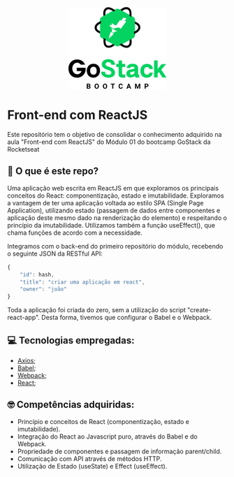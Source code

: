 <div align=center>
<img src="https://raw.githubusercontent.com/jgsneves/goStackModulo1Backend/master/gostack_rocketseat.png" />
</div>

# Front-end com ReactJS

Este repositório tem o objetivo de consolidar o conhecimento adquirido na aula "Front-end com ReactJS" do Módulo 01 do bootcamp GoStack da Rocketseat


## :memo: O que é este repo?

Uma aplicação web escrita em ReactJS em que exploramos os principais conceitos do React: componentização, estado e imutabilidade. Exploramos a vantagem de ter uma
aplicação voltada ao estilo SPA (Single Page Application), utilizando estado (passagem de dados entre componentes e aplicação deste mesmo dado na
renderização do elemento) e respeitando o princípio da imutabilidade. Utilizamos também a função useEffect(), que chama funções de acordo com a necessidade.

Integramos com o back-end do primeiro repositório do módulo, recebendo o seguinte JSON da RESTful API:

```js
{
	"id": hash,
	"title": "criar uma aplicação em react",
	"owner": "joão"
}
```
Toda a aplicação foi criada do zero, sem a utilização do script "create-react-app". Desta forma, tivemos que configurar o Babel e o Webpack.

## :computer: Tecnologias empregadas:
- [Axios](https://www.npmjs.com/package/axios);
- [Babel](https://babeljs.io/);
- [Webpack](https://webpack.js.org/);
- [React](https://pt-br.reactjs.org/);

## :nerd_face: Competências adquiridas:
- Princípio e conceitos de React (componentização, estado e imutabilidade).
- Integração do React ao Javascript puro, através do Babel e do Webpack.
- Propriedade de componentes e passagem de informação parent/child.
- Comunicação com API através de métodos HTTP.
- Utilização de Estado (useState) e Effect (useEffect).
